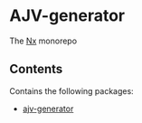 # AJV-generator

The [Nx](https://nx.dev) monorepo

## Contents

Contains the following packages:

- [ajv-generator](packages/ajv-generator)
